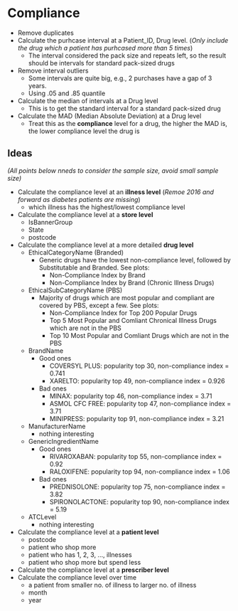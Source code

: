 # Compliance
- Remove duplicates
- Calculate the purhcase interval at a Patient_ID, Drug level.
  (*Only include the drug which a patient has purhcased more than 5 times*)
  - The interval considered the pack size and repeats left, so the result should be intervals for standard pack-sized drugs
- Remove interval outliers
  - Some intervals are quite big, e.g., 2 purchases have a gap of 3 years.
  - Using .05 and .85 quantile
- Calculate the median of intervals at a Drug level
  - This is to get the standard interval for a standard pack-sized drug
- Calculate the MAD (Median Absolute Deviation) at a Drug level
  - Treat this as the **compliance** level for a drug, the higher the MAD is, the lower compliance level the drug is

## Ideas 
*(All points below nneds to consider the sample size, avoid small sample size)*
- Calculate the compliance level at an **illness level**
  (*Remoe 2016 and forward as diabetes patients are missing*)
  - which illness has the highest/lowest compliance level
- Calculate the compliance level at a **store level**
  - IsBannerGroup
  - State
  - postcode
- Calculate the compliance level at a more detailed **drug level**
  - EthicalCategoryName (Branded)
    - Generic drugs have the lowest non-compliance level, followed by Substitutable and Branded. See plots:
      - Non-Compliance Index by Brand
      - Non-Compliance Index by Brand (Chronic Illness Drugs)
  - EthicalSubCategoryName (PBS)
    - Majority of drugs which are most popular and compliant are covered by PBS, except a few. See plots:
      - Non-Compliance Index for Top 200 Popular Drugs
      - Top 5 Most Popular and Comliant Chronical Illness Drugs which are not in the PBS
      - Top 10 Most Popular and Comliant Drugs which are not in the PBS
  - BrandName
    - Good ones
      - COVERSYL PLUS: popularity top 30, non-compliance index = 0.741
      - XARELTO: popularity top 49, non-compliance index = 0.926
    - Bad ones
      - MINAX: popularity top 46, non-compliance index = 3.71
      - ASMOL CFC FREE: popularity top 47, non-compliance index = 3.71
      - MINIPRESS: popularity top 91, non-compliance index = 3.21
  - ManufacturerName
    - nothing interesting
  - GenericIngredientName
    - Good ones
      - RIVAROXABAN: popularity top 55, non-compliance index = 0.92
      - RALOXIFENE: popularity top 94, non-compliance index = 1.06
    - Bad ones
      - PREDNISOLONE: popularity top 75, non-compliance index = 3.82
      - SPIRONOLACTONE: popularity top 90, non-compliance index = 5.19
  - ATCLevel
    - nothing interesting
- Calculate the compliance level at a **patient level**
  - postcode
  - patient who shop more
  - patient who has 1, 2, 3, ..., illnesses
  - patient who shop more but spend less
- Calculate the compliance level at a **prescriber level**
- Calculate the compliance level over time
  - a patient from smaller no. of illness to larger no. of illness
  - month
  - year
